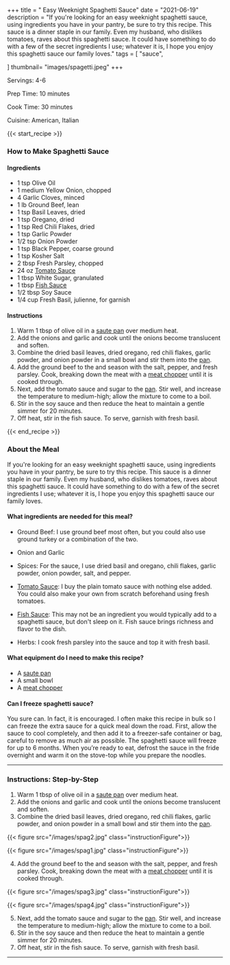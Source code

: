 +++
title = " Easy Weeknight Spaghetti Sauce"
date = "2021-06-19"
description = "If you're looking for an easy weeknight spaghetti sauce, using ingredients you have in your pantry, be sure to try this recipe. This sauce is a dinner staple in our family. Even my husband, who dislikes tomatoes, raves about this spaghetti sauce. It could have something to do with a few of the secret ingredients I use; whatever it is, I hope you enjoy this spaghetti sauce our family loves."
tags = [
    "sauce",
   
]
thumbnail= "images/spagetti.jpeg"
+++

Servings: 4-6 <!--more-->

Prep Time: 10 minutes 

Cook Time: 30 minutes

Cuisine: American, Italian

{{< start_recipe >}}

### How to Make Spaghetti Sauce 

#### Ingredients 

* 1 tsp Olive Oil 
* 1 medium Yellow Onion, chopped 
* 4 Garlic Cloves, minced 
* 1 lb Ground Beef, lean
* 1 tsp Basil Leaves, dried 
* 1 tsp Oregano, dried 
* 1 tsp Red Chili Flakes, dried 
* 1 tsp Garlic Powder 
* 1/2 tsp Onion Powder 
* 1 tsp Black Pepper, coarse ground 
* 1 tsp Kosher Salt 
* 2 tbsp Fresh Parsley, chopped 
* 24 oz [Tomato Sauce](https://amzn.to/3xLODRC) 
* 1 tbsp White Sugar, granulated  
* 1 tbsp [Fish Sauce](https://amzn.to/3occMh8)
* 1/2 tbsp Soy Sauce 
* 1/4 cup Fresh Basil, julienne, for garnish 

#### Instructions

1. Warm 1 tbsp of olive oil in a [saute pan](https://amzn.to/3gFYnWP) over medium heat. 
2. Add the onions and garlic and cook until the onions become translucent and soften. 
3. Combine the dried basil leaves, dried oregano, red chili flakes, garlic powder, and onion powder in a small bowl and stir them into the [pan](https://amzn.to/3gFYnWP). 
4. Add the ground beef to the and season with the salt, pepper, and fresh parsley. Cook, breaking down the meat with a [meat chopper](https://amzn.to/2TLab0X) until it is cooked through. 
5. Next, add the tomato sauce and sugar to the [pan](https://amzn.to/3gFYnWP). Stir well, and increase the temperature to medium-high; allow the mixture to come to a boil.
6. Stir in the soy sauce and then reduce the heat to maintain a gentle simmer for 20 minutes. 
7. Off heat, stir in the fish sauce. To serve, garnish with fresh basil. 

{{< end_recipe >}}

### About the Meal 

If you're looking for an easy weeknight spaghetti sauce, using ingredients you have in your pantry, be sure to try this recipe. This sauce is a dinner staple in our family. Even my husband, who dislikes tomatoes, raves about this spaghetti sauce. It could have something to do with a few of the secret ingredients I use; whatever it is, I hope you enjoy this spaghetti sauce our family loves. 

#### What ingredients are needed for this meal?

* Ground Beef: I use ground beef most often, but you could also use ground turkey or a combination of the two. 

* Onion and Garlic 

* Spices: For the sauce, I use dried basil and oregano, chili flakes, garlic powder, onion powder, salt, and pepper. 

* [Tomato Sauce](https://amzn.to/3xLODRC): I buy the plain tomato sauce with nothing else added. You could also make your own from scratch beforehand using fresh tomatoes. 

* [Fish Sauce](https://amzn.to/3occMh8): This may not be an ingredient you would typically add to a spaghetti sauce, but don't sleep on it. Fish sauce brings richness and flavor to the dish. 

* Herbs: I cook fresh parsley into the sauce and top it with fresh basil. 

#### What equipment do I need to make this recipe?

* A [saute pan](https://amzn.to/3gFYnWP) 
* A small bowl 
* A [meat chopper](https://amzn.to/2TLab0X)

#### Can I freeze spaghetti sauce?

You sure can. In fact, it is encouraged. I often make this recipe in bulk so I can freeze the extra sauce for a quick meal down the road. First, allow the sauce to cool completely, and then add it to a freezer-safe container or bag, careful to remove as much air as possible. The spaghetti sauce will freeze for up to 6 months. When you’re ready to eat, defrost the sauce in the fride overnight and warm it on the stove-top while you prepare the noodles. 

---- 

### Instructions: Step-by-Step

1. Warm 1 tbsp of olive oil in a [saute pan](https://amzn.to/3gFYnWP) over medium heat. 
2. Add the onions and garlic and cook until the onions become translucent and soften. 
3. Combine the dried basil leaves, dried oregano, red chili flakes, garlic powder, and onion powder in a small bowl and stir them into the [pan](https://amzn.to/3gFYnWP).  

{{< figure src="/images/spag2.jpg" class="instructionFigure">}}

{{< figure src="/images/spag1.jpg" class="instructionFigure">}}

4. Add the ground beef to the and season with the salt, pepper, and fresh parsley. Cook, breaking down the meat with a [meat chopper](https://amzn.to/2TLab0X) until it is cooked through. 

{{< figure src="/images/spag3.jpg" class="instructionFigure">}}

{{< figure src="/images/spag4.jpg" class="instructionFigure">}}

5. Next, add the tomato sauce and sugar to the [pan](https://amzn.to/3gFYnWP). Stir well, and increase the temperature to medium-high; allow the mixture to come to a boil.
6. Stir in the soy sauce and then reduce the heat to maintain a gentle simmer for 20 minutes. 
7. Off heat, stir in the fish sauce. To serve, garnish with fresh basil.

----
